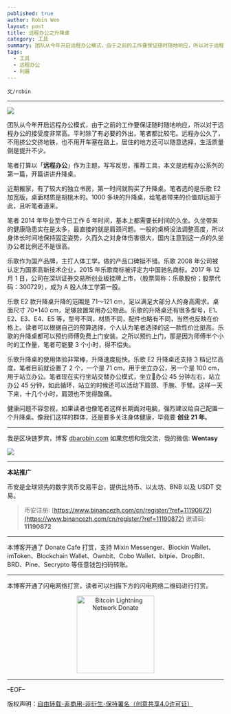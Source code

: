 ```yaml
---
published: true
author: Robin Wen
layout: post
title: 远程办公之升降桌
category: 工具
summary: 团队从今年开启远程办公模式，由于之前的工作要保证随时随地响应，所以对于远程办公的接受度非常高。平时除了有必要的外出，笔者都比较宅。远程办公久了，不用挤公交挤地铁，也不用开车塞在路上，居住的地方还可以随意选择，生活质量倒是提升不少。健康问题不容忽视，如果读者也像笔者这样长期面对电脑，强烈建议给自己配置一个升降桌。像我们这样的群体，还是要多关注身体健康，毕竟要创业 21 年。
tags:
  - 工具
  - 远程办公
  - 利器
---
```


`文/robin`

***

![](https://cdn.dbarobin.com/bdz2loa.png)

团队从今年开启远程办公模式，由于之前的工作要保证随时随地响应，所以对于远程办公的接受度非常高。平时除了有必要的外出，笔者都比较宅。远程办公久了，不用挤公交挤地铁，也不用开车塞在路上，居住的地方还可以随意选择，生活质量倒是提升不少。

笔者打算以「**远程办公**」作为主题，写写反思，推荐工具，本文是远程办公系列的第一篇，开篇讲讲升降桌。

近期搬家，有了较大的独立书房，第一时间就购买了升降桌。笔者选的是乐歌 E2 加宽版，桌面材质是胡桃木的。1000 多块的升降桌，给笔者带来的价值却远超于此，且听笔者道来。

笔者 2014 年毕业至今已工作 6 年时间，基本上都需要长时间的久坐。久坐带来的健康隐患实在是太多，最直接的就是肩颈问题。一般的桌椅没法调整高度，所以身体长时间地保持固定姿势，久而久之对身体伤害很大，国内注意到这一点的久坐办公者比例还不是很高。

乐歌作为国产品牌，主打人体工学，做的产品口碑挺不错。乐歌 2008 年公司被认定为国家高新技术企业，2015 年乐歌商标被评定为中国驰名商标。2017 年 12 月 1 日，公司在深圳证券交易所创业板挂牌上市，（股票简称：乐歌股份；股票代码：300729），成为 A 股人体工学第一股。

乐歌 E2 款升降桌升降的范围是 71～121 cm，足以满足大部分人的身高需求。桌面尺寸 70*140 cm，足够放置常用办公物品。乐歌的升降桌还有很多型号，E1、E2、E3、E4、E5 等，型号不同，材质不同，配件也略有不同，当然也反映在价格上。读者可以根据自己的预算选择，个人认为笔者选择的这一款性价比挺高。乐歌的升降桌都可以预约师傅免费上门安装。之所以预约上门，那是因为师傅半个小时的工作量，笔者可能要 3 个小时，得不偿失。

乐歌升降桌的使用体验非常棒，升降速度挺快。乐歌 E2 升降桌还支持 3 档记忆高度，笔者目前就设置了 2 个，一个是 71 cm，用于坐立办公，另一个是 100 cm，用于站立办公。笔者现在实行坐站交替办公模式，坐立办公 45 分钟左右，站立办公 45 分钟，如此循环，站立的时候还可以活动下肩颈、手腕、手臂。这样一天下来，十几个小时，肩颈也不觉得酸痛。

健康问题不容忽视，如果读者也像笔者这样长期面对电脑，强烈建议给自己配置一个升降桌。像我们这样的群体，还是要多关注身体健康，毕竟要 **创业 21 年**。

***

我是区块链罗宾，博客 [dbarobin.com](https://dbarobin.com/)
如果您想和我交流，我的微信: **Wentasy**

![](https://cdn.dbarobin.com/v4yywe2.png)

***

**本站推广**

币安是全球领先的数字货币交易平台，提供比特币、以太坊、BNB 以及 USDT 交易。

> 币安注册: [https://www.binancezh.com/cn/register/?ref=11190872](https://www.binancezh.com/cn/register/?ref=11190872)
> 邀请码: **11190872**

***

本博客开通了 Donate Cafe 打赏，支持 Mixin Messenger、Blockin Wallet、imToken、Blockchain Wallet、Ownbit、Cobo Wallet、bitpie、DropBit、BRD、Pine、Secrypto 等任意钱包扫码转账。

<center>
    <div class="--donate-button"
         data-button-id="f8b9df0d-af9a-460d-8258-d3f435445075"
    ></div>
</center>

***

本博客开通了闪电网络打赏，读者可以扫描下方的闪电网络二维码进行打赏。

<center><img title="Bitcoin Lightning Network Donate" width="180" height="180" src="https://lnd.hoo.com/api/generate?openid=TruSwjrK2q57V484Tf0u&isimg=1" alt="Bitcoin Lightning Network Donate"/></center>

***

–EOF–

版权声明：[自由转载-非商用-非衍生-保持署名（创意共享4.0许可证）](http://creativecommons.org/licenses/by-nc-nd/4.0/deed.zh)